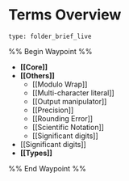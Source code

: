 # Terms Overview
 
```ccard
type: folder_brief_live
```
 
%% Begin Waypoint %%
- **[[Core]]**
- **[[Others]]**
	- [[Modulo Wrap]]
	- [[Multi-character literal]]
	- [[Output manipulator]]
	- [[Precision]]
	- [[Rounding Error]]
	- [[Scientific Notation]]
	- [[Significant digits]]
- [[Significant digits]]
- **[[Types]]**

%% End Waypoint %%